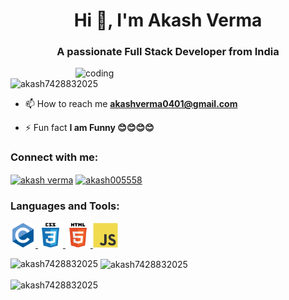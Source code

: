 <h1 align="center">Hi 👋, I'm Akash Verma</h1>
<h3 align="center">A passionate Full Stack Developer from India</h3>

<img align="right" alt="coding" width="400" src="https://www.freecodecamp.org/news/content/images/2022/11/hire-full-stack-developers1546507474317-1.gif">

<p align="left"> <img src="https://komarev.com/ghpvc/?username=akash7428832025&label=Profile%20views&color=0e75b6&style=flat" alt="akash7428832025" /> </p>

- 📫 How to reach me **akashverma0401@gmail.com**

- ⚡ Fun fact **I am Funny 😊😊😊😊**

<h3 align="left">Connect with me:</h3>
<p align="left">
<a href="https://linkedin.com/in/akash verma" target="blank"><img align="center" src="https://raw.githubusercontent.com/rahuldkjain/github-profile-readme-generator/master/src/images/icons/Social/linked-in-alt.svg" alt="akash verma" height="30" width="40" /></a>
<a href="https://instagram.com/akash005558" target="blank"><img align="center" src="https://raw.githubusercontent.com/rahuldkjain/github-profile-readme-generator/master/src/images/icons/Social/instagram.svg" alt="akash005558" height="30" width="40" /></a>
</p>

<h3 align="left">Languages and Tools:</h3>
<p align="left"> <a href="https://www.cprogramming.com/" target="_blank" rel="noreferrer"> <img src="https://raw.githubusercontent.com/devicons/devicon/master/icons/c/c-original.svg" alt="c" width="40" height="40"/> </a> <a href="https://www.w3schools.com/css/" target="_blank" rel="noreferrer"> <img src="https://raw.githubusercontent.com/devicons/devicon/master/icons/css3/css3-original-wordmark.svg" alt="css3" width="40" height="40"/> </a> <a href="https://www.w3.org/html/" target="_blank" rel="noreferrer"> <img src="https://raw.githubusercontent.com/devicons/devicon/master/icons/html5/html5-original-wordmark.svg" alt="html5" width="40" height="40"/> </a> <a href="https://developer.mozilla.org/en-US/docs/Web/JavaScript" target="_blank" rel="noreferrer"> <img src="https://raw.githubusercontent.com/devicons/devicon/master/icons/javascript/javascript-original.svg" alt="javascript" width="40" height="40"/> </a> </p>

<p><img align="left" src="https://github-readme-stats.vercel.app/api/top-langs?username=akash7428832025&show_icons=true&locale=en&layout=compact" alt="akash7428832025" /></p>

<p>&nbsp;<img align="center" src="https://github-readme-stats.vercel.app/api?username=akash7428832025&show_icons=true&locale=en" alt="akash7428832025" /></p>

<p><img align="center" src="https://github-readme-streak-stats.herokuapp.com/?user=akash7428832025&" alt="akash7428832025" /></p>

